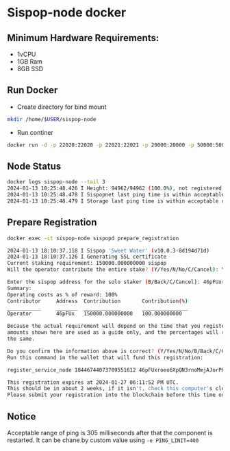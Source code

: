 # Sispop-node docker

## Minimum Hardware Requirements:
- 1vCPU
- 1GB Ram
- 8GB SSD
  

## Run Docker
- Create directory for bind mount
```sh
mkdir /home/$USER/sispop-node
```
- Run continer
```sh
docker run -d -p 22020:22020 -p 22021:22021 -p 20000:20000 -p 50000:50000 -p 1090:1090/udp --device=/dev/net/tun --cap-add=NET_ADMIN --restart=always -v /home/$USER/sispop-node:/root --name 'sispop-node' xk4milx/sispop-node-docker
```

## Node Status
```sh
docker logs sispop-node --tail 3
2024-01-13 10:25:48.426 I Height: 94962/94962 (100.0%), not registered, last pings: 66sec (storage), 1.5min (sispopnet)
2024-01-13 10:25:48.478 I Sispopnet last ping time is within acceptable range: 90 seconds.
2024-01-13 10:25:48.479 I Storage last ping time is within acceptable range: 66 seconds.
```
## Prepare Registration
```sh
docker exec -it sispop-node sispopd prepare_registration
```
```sh
2024-01-13 18:10:37.118 I Sispop 'Sweet Water' (v10.0.3-8d194d71d)
2024-01-13 18:10:37.126 I Generating SSL certificate
Current staking requirement: 150000.000000000 sispop
Will the operator contribute the entire stake? (Y/Yes/N/No/C/Cancel): Y

Enter the sispop address for the solo staker (B/Back/C/Cancel): 46pFUxroeo6XpQNCZCnoMmjAJorP6WL5tg4fetXXMdCZYXbuPSpot1kPt2DzRD4zHQ6LwFVLYRyRsNfm3uDasxUQT6BbFq3
Summary:
Operating costs as % of reward: 100%
Contributor     Address  Contribution       Contribution(%)
___________     _______  ____________       _______________
Operator        46pFUx   150000.000000000   100.000000000

Because the actual requirement will depend on the time that you register, the
amounts shown here are used as a guide only, and the percentages will remain
the same.

Do you confirm the information above is correct? (Y/Yes/N/No/B/Back/C/Cancel): Y
Run this command in the wallet that will fund this registration:

register_service_node 18446744073709551612 46pFUxroeo6XpQN3rnoMmjAJorP6WL5tgoiytXXMdCZYXbuPSpot1kPt2DzGD4zHQ6LwFVLYRyRsNfm3uDasxUQT6BbFq3 18446766073709551612 1704479112 3fcea4a26e695ad8243e45f92fda775bcfae0eded2270bb13a120ae7f85b748c bd55dc43ea5d26821855cbf75876e4b2cdcaca6r35f1798a141c81bc4cf25040d860a77cb115e0f8e01c61dba22703a0975e86bd847fd2f6720fa4fd709a2a903

This registration expires at 2024-01-27 06:11:52 PM UTC.
This should be in about 2 weeks, if it isn't, check this computer's clock.
Please submit your registration into the blockchain before this time or it will be invalid.
```
## Notice
Acceptable range of ping is 305 milliseconds after that the component is restarted.
It can be chane by custom value using ``-e PING_LINIT=400``
